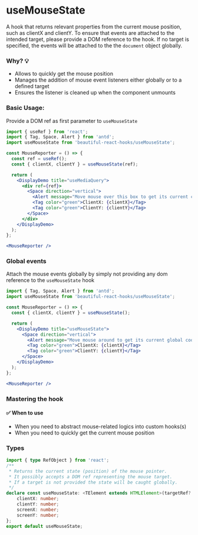 # useMouseState

A hook that returns relevant properties from the current mouse position, such as clientX and clientY. To ensure that events are attached to
the intended target, please provide a DOM reference to the hook. If no target is specified, the events will be attached to the
the `document` object globally.

### Why? 💡

- Allows to quickly get the mouse position
- Manages the addition of mouse event listeners either globally or to a defined target
- Ensures the listener is cleaned up when the component unmounts

### Basic Usage:

Provide a DOM ref as first parameter to `useMouseState`

```jsx harmony
import { useRef } from 'react';
import { Tag, Space, Alert } from 'antd';
import useMouseState from 'beautiful-react-hooks/useMouseState';

const MouseReporter = () => {
  const ref = useRef();
  const { clientX, clientY } = useMouseState(ref);

  return (
    <DisplayDemo title="useMediaQuery">
      <div ref={ref}>
        <Space direction="vertical">
          <Alert message="Move mouse over this box to get its current coordinates" type="info" showIcon />
          <Tag color="green">ClientX: {clientX}</Tag>
          <Tag color="green">ClientY: {clientY}</Tag>
        </Space>
      </div>
    </DisplayDemo>
  );
};

<MouseReporter />
```

### Global events

Attach the mouse events globally by simply not providing any dom reference to the `useMouseState` hook

```jsx harmony
import { Tag, Space, Alert } from 'antd';
import useMouseState from 'beautiful-react-hooks/useMouseState';

const MouseReporter = () => {
  const { clientX, clientY } = useMouseState();

  return (
    <DisplayDemo title="useMouseState">
      <Space direction="vertical">
        <Alert message="Move mouse around to get its current global coordinates" type="info" showIcon />
        <Tag color="green">ClientX: {clientX}</Tag>
        <Tag color="green">ClientY: {clientY}</Tag>
      </Space>
    </DisplayDemo>
  );
};

<MouseReporter />
```

### Mastering the hook

#### ✅ When to use

- When you need to abstract mouse-related logics into custom hooks(s)
- When you need to quickly get the current mouse position

<!-- Types -->
### Types
    
```typescript static
import { type RefObject } from 'react';
/**
 * Returns the current state (position) of the mouse pointer.
 * It possibly accepts a DOM ref representing the mouse target.
 * If a target is not provided the state will be caught globally.
 */
declare const useMouseState: <TElement extends HTMLElement>(targetRef?: RefObject<TElement> | undefined) => {
    clientX: number;
    clientY: number;
    screenX: number;
    screenY: number;
};
export default useMouseState;

```
<!-- Types:end -->